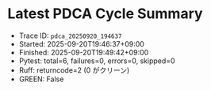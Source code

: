 # Latest PDCA Cycle Summary

- Trace ID: `pdca_20250920_194637`
- Started: 2025-09-20T19:46:37+09:00
- Finished: 2025-09-20T19:49:42+09:00
- Pytest: total=6, failures=0, errors=0, skipped=0
- Ruff: returncode=2 (0 がクリーン)
- GREEN: False
